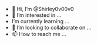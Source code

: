 - 👋 Hi, I’m @Shirley0v00v0
- 👀 I’m interested in ...
-  I’m currently learning ...
- 💞️ I’m looking to collaborate on ...
- 📫 How to reach me ...

<!---
🌱A Senior students learning bioinformatics 
Meow~
--->
